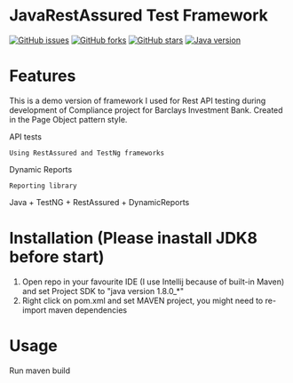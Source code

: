 # JavaRestAssured Test Framework
[![GitHub issues](https://img.shields.io/github/issues/przemastro/java-rest-assured-framework)](https://github.com/przemastro/java-rest-assured-framework/issues)
[![GitHub forks](https://img.shields.io/github/forks/przemastro/java-rest-assured-framework)](https://github.com/przemastro/java-rest-assured-framework/network)
[![GitHub stars](https://img.shields.io/github/stars/przemastro/java-rest-assured-framework)](https://github.com/przemastro/java-rest-assured-framework/stargazers)
[![Java version](https://img.shields.io/badge/Java-1.8-%23b07219)](https://github.com/przemastro/java-rest-assured-framework)

# Features
This is a demo version of framework I used for Rest API testing during development of Compliance project for Barclays Investment Bank. 
Created in the Page Object pattern style. 

API tests

    Using RestAssured and TestNg frameworks
    
Dynamic Reports

    Reporting library  

Java + TestNG + RestAssured + DynamicReports

# Installation (Please inastall JDK8 before start)

1. Open repo in your favourite IDE (I use Intellij because of built-in Maven) and set Project SDK to "java version 1.8.0_*"
2. Right click on pom.xml and set MAVEN project, you might need to re-import maven dependencies

# Usage

Run maven build



